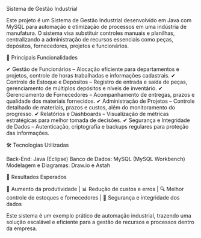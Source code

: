 Sistema de Gestão Industrial

Este projeto é um Sistema de Gestão Industrial desenvolvido em Java com MySQL para automação e otimização de processos em uma indústria de manufatura. O sistema visa substituir controles manuais e planilhas, centralizando a administração de recursos essenciais como peças, depósitos, fornecedores, projetos e funcionários.

🔹 Principais Funcionalidades

✔ Gestão de Funcionários – Alocação eficiente para departamentos e projetos, controle de horas trabalhadas e informações cadastrais.
✔ Controle de Estoque e Depósitos – Registro de entrada e saída de peças, gerenciamento de múltiplos depósitos e níveis de inventário.
✔ Gerenciamento de Fornecedores – Acompanhamento de entregas, prazos e qualidade dos materiais fornecidos.
✔ Administração de Projetos – Controle detalhado de materiais, prazos e custos, além do monitoramento do progresso.
✔ Relatórios e Dashboards – Visualização de métricas estratégicas para melhor tomada de decisões.
✔ Segurança e Integridade de Dados – Autenticação, criptografia e backups regulares para proteção das informações.

🛠 Tecnologias Utilizadas

Back-End: Java (Eclipse)
Banco de Dados: MySQL (MySQL Workbench)
Modelagem e Diagramas: Draw.io e Astah

🎯 Resultados Esperados

🚀 Aumento da produtividade | 📊 Redução de custos e erros | 🔍 Melhor controle de estoques e fornecedores | 🔐 Segurança e integridade dos dados

Este sistema é um exemplo prático de automação industrial, trazendo uma solução escalável e eficiente para a gestão de recursos e processos dentro da empresa.
